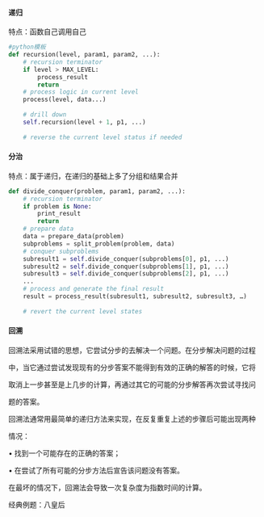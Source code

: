 #### 递归

特点：函数自己调用自己

```python
#python模板
def recursion(level, param1, param2, ...): 
	# recursion terminator 
	if level > MAX_LEVEL: 
 		process_result 
 		return 
	# process logic in current level 
	process(level, data...) 
    
	# drill down 
	self.recursion(level + 1, p1, ...) 
    
	# reverse the current level status if needed
```



#### 分治

特点：属于递归，在递归的基础上多了分组和结果合并

```python
def divide_conquer(problem, param1, param2, ...): 
	# recursion terminator 
	if problem is None: 
 		print_result 
 		return 
	# prepare data 
 	data = prepare_data(problem) 
 	subproblems = split_problem(problem, data) 
	# conquer subproblems 
 	subresult1 = self.divide_conquer(subproblems[0], p1, ...) 
 	subresult2 = self.divide_conquer(subproblems[1], p1, ...) 
 	subresult3 = self.divide_conquer(subproblems[2], p1, ...) 
	...
	# process and generate the final result 
 	result = process_result(subresult1, subresult2, subresult3, …) 
 
 	# revert the current level states
```



#### 回溯

回溯法采用试错的思想，它尝试分步的去解决一个问题。在分步解决问题的过程

中，当它通过尝试发现现有的分步答案不能得到有效的正确的解答的时候，它将

取消上一步甚至是上几步的计算，再通过其它的可能的分步解答再次尝试寻找问

题的答案。

回溯法通常用最简单的递归方法来实现，在反复重复上述的步骤后可能出现两种

情况：

• 找到一个可能存在的正确的答案；

• 在尝试了所有可能的分步方法后宣告该问题没有答案。

在最坏的情况下，回溯法会导致一次复杂度为指数时间的计算。

经典例题：八皇后